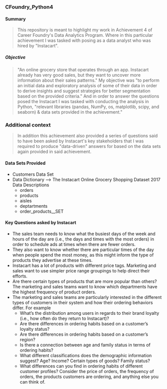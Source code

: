 ### CFoundry_Python4
#### Summary
> This repository is meant to highlight my work in Achievement 4 of Career Foundry's Data Analytics Program. Where in this particular achievement I was tasked with posing as a data analyst who was hired by "Instacart".

##### Objective
> "An online grocery store that operates through an app. Instacart already has very good sales, but they want to uncover more information about their sales patterns." My objective was "to perform an initial data and exploratory analysis of some of their data in order to derive insights and suggest strategies for better segmentation based on the provided criteria." And in order to answer the questions posed the Instacart I was tasked with conducting the analysis in Python, "relevant libraries (pandas, NumPy, os, matplotlib, scipy, and seaborn) & data sets provided in the achievement."

### Additional context
> In addition this achievement also provided a series of questions said to have been asked by Instacart's key stakeholders that I was required to produce "data-driven" answers for based on the data sets again provided in said achievement.

#### Data Sets Provided
- Customers Data Set
- Data Dictionary --> The Instacart Online Grocery Shopping Dataset 2017 Data Descriptions
  - orders
  - products
  - aisles
  - deptartments
  - order_products__SET

#### Key Questions asked by Instacart
- The sales team needs to know what the busiest days of the week and hours of the day are (i.e., the days and times with the most orders) in order to schedule ads at times when there are fewer orders.
- They also want to know whether there are particular times of the day when people spend the most money, as this might inform the type of products they advertise at these times.
- Instacart has a lot of products with different price tags. Marketing and sales want to use
simpler price range groupings to help direct their efforts.
- Are there certain types of products that are more popular than others? The marketing and sales teams want to know which departments have the highest frequency of product orders.
- The marketing and sales teams are particularly interested in the different types of customers in their system and how their ordering behaviors differ. For example
  - What’s the distribution among users in regards to their brand loyalty (i.e., how
often do they return to Instacart)?
  - Are there differences in ordering habits based on a customer’s loyalty status?
  - Are there differences in ordering habits based on a customer’s region?
  - Is there a connection between age and family status in terms of ordering habits?
  - What different classifications does the demographic information suggest? Age? Income? Certain types of goods? Family status?
  - What differences can you find in ordering habits of different customer profiles? Consider the price of orders, the frequency of orders, the products customers are ordering, and anything else you can think of.
